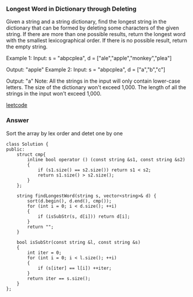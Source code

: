 ### Longest Word in Dictionary through Deleting
Given a string and a string dictionary, find the longest string in the dictionary that can be formed by deleting some characters of the given string. If there are more than one possible results, return the longest word with the smallest lexicographical order. If there is no possible result, return the empty string.

Example 1:
Input:
s = "abpcplea", d = ["ale","apple","monkey","plea"]

Output: 
"apple"
Example 2:
Input:
s = "abpcplea", d = ["a","b","c"]

Output: 
"a"
Note:
All the strings in the input will only contain lower-case letters.
The size of the dictionary won't exceed 1,000.
The length of all the strings in the input won't exceed 1,000.

[leetcode](https://leetcode.com/problems/longest-word-in-dictionary-through-deleting/description/)

### Answer
Sort the array by lex order and detet one by one

	class Solution {
	public:
	    struct cmp{
	        inline bool operator () (const string &s1, const string &s2)
	        {
	            if (s1.size() == s2.size()) return s1 < s2;
	            return s1.size() > s2.size();
	        }
	    };
	    
	    string findLongestWord(string s, vector<string>& d) {
	        sort(d.begin(), d.end(), cmp());
	        for (int i = 0; i < d.size(); ++i)
	        {
	            if (isSubStr(s, d[i])) return d[i];
	        }
	        return "";
	    }
	    
	    bool isSubStr(const string &l, const string &s)
	    {
	        int iter = 0;
	        for (int i = 0; i < l.size(); ++i)
	        {
	            if (s[iter] == l[i]) ++iter;
	        }
	        return iter == s.size();
	    }
	};